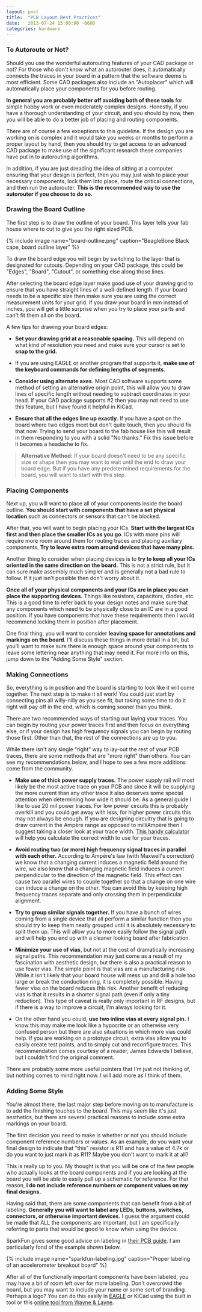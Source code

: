 ```yaml
---
layout: post
title:  "PCB Layout Best Practices"
date:   2013-07-24 15:00:00 -0600
categories: hardware
---
```


### **To Autoroute or Not?**

Should you use the wonderful autorouting features of your CAD package or
not? For those who don't know what an autorouter does, it automatically
connects the traces in your board in a pattern that the software deems
is most efficient. Some CAD packages also include an "Autoplacer" which
will automatically place your components for you before routing.

**In general you are probably better off avoiding both of these tools**
for simple hobby work or even moderately complex designs. Honestly, if
you have a thorough understanding of your circuit, and you should by
now, then you will be able to do a better job of placing and routing
components.

There are of course a few exceptions to this guideline. If the design
you are working on is complex and it would take you weeks or months to
perform a proper layout by hand, then you should try to get access to
an advanced CAD package to make use of the significant research these
companies have put in to autorouting algorithms.

In addition, if you are just dreading the idea of sitting at a computer
ensuring that your design is perfect, then you may just wish to place
your necessary components, lock them into place, route the critical
connections, and then run the autorouter. **This is the recommended way
to use the autorouter if you choose to do so.**

### Drawing the Board Outline

The first step is to draw the outline of your board. This layer tells
your fab house where to cut to give you the right sized PCB.

{% 
    include image
    name="board-outline.png"
    caption="BeagleBone Black cape, board outline layer"
%}

To draw the board edge you will begin by switching to the layer that is
designated for cutouts. Depending on your CAD package, this could be
"Edges", "Board", "Cutout", or something else along those lines.

After selecting the board edge layer make good use of your drawing grid
to ensure that you have straight lines of a well-defined length. If
your board needs to be a specific size then make sure you are using the
correct measurement units for your grid. If you draw your board in mm
instead of inches, you will get a little surprise when you try to place
your parts and can't fit them all on the board.

A few tips for drawing your board edges:

- **Set your drawing grid at a reasonable spacing.** This will depend on
what kind of resolution you need and make sure your cursor is set to
**snap to the grid.**

- If you are using EAGLE or another program that supports it, **make use
of the keyboard commands for defining lengths of segments**.

- **Consider using alternate axes.** Most CAD software
supports some method of setting an alternative origin point, this will
allow you to draw lines of specific length without needing to subtract
coordinates in your head. If your CAD package supports #2 then you may
not need to use this feature, but I have found it helpful in KiCad.

- **Ensure that all the edges line up exactly**. If you have a spot on
the board where two edges meet but don't quite touch, then you should
fix that now. Trying to send your board to the fab house like this will
result in them responding to you with a solid "No thanks." Fix this
issue before it becomes a headache to fix.

> **Alternative Method:** If your board doesn't need to be any specific
size or shape then you may want to wait until the end to draw your board
edge. But if you have any predetermined requirements for the board, you
will want to start with this step.

### Placing Components

Next up, you will want to place all of your components inside the board
outline. **You should start with components that have a set physical
location** such as connectors or sensors that can't be blocked.

After that, you will want to begin placing your ICs. **Start with the
largest ICs first and then place the smaller ICs as you go**. ICs with
more pins will require more room around them for routing traces and
placing auxiliary components. **Try to leave extra room around devices
that have many pins.**

Another thing to consider when placing devices is to **try to keep all
your ICs oriented in the same direction on the board.** This is not a
strict rule, but it can sure make assembly much simpler and is generally
not a bad rule to follow. If it just isn't possible then don't worry
about it.

**Once all of your physical components and your ICs are in place you
can place the supporting devices.** Things like resistors, capacitors,
diodes, etc. This is a good time to refer back to your design notes
and make sure that any components which need to be physically close to
an IC are in a good position. If you have components that have these
requirements then I would recommend locking them in position after
placement.

One final thing, you will want to consider **leaving space for
annotations and markings on the board**. I'll discuss these things in
more detail in a bit, but you'll want to make sure there is enough space
around your components to leave some lettering near anything that may
need it. For more info on this, jump down to the "Adding Some Style"
section.

### Making Connections

So, everything is in position and the board is starting to look like it
will come together. The next step is to make it all work! You could just
start by connecting pins all willy-nilly as you see fit, but taking some
time to do it right will pay off in the end, which is coming sooner than
you think.

There are two recommended ways of starting out laying your traces.
You can begin by routing your power traces first and then focus on
everything else, or if your design has high frequency signals you
can begin by routing those first. Other than that, the rest of the
connections are up to you.

While there isn't any single "right" way to lay-out the rest of your PCB
traces, there are some methods that are "more right" than others. You
can see my recommendations below, and I hope to see a few more additions
come from the community.

- **Make use of thick power supply traces.** The power supply rail will
most likely be the most active trace on your PCB and since it will
be supplying the more current than any other trace it also deserves
some special attention when determining how wide it should be. As a
general guide I like to use 20 mil power traces. For low power circuits
this is probably overkill and you could get away with less, for higher
power circuits this may not always be enough. If you are designing
circuitry that is going to draw current in the Ampère range as opposed
to milliAmpère then I suggest taking a closer look at your trace width.
[This handy calculator](http://circuitcalculator.com/wordpress/?p=25/)
will help you calculate the correct width to use for your traces.

- **Avoid routing two (or more) high frequency signal traces in parallel
with each other.** According to Ampère's law (with Maxwell's correction)
we know that a changing current induces a magnetic field around the
wire, we also know that a changing magnetic field induces a current
perpendicular to the direction of the magnetic field. This effect can
cause two parallel wires to couple together so that a change on one
wire can induce a change on the other. You can avoid this by keeping
high frequency traces separate and only crossing them in perpendicular
alignment.

- **Try to group similar signals together.** If you have a bunch of
wires coming from a single device that all perform a similar function
then you should try to keep them neatly grouped until it is absolutely
necessary to split them up. This will allow you to more easily follow
the signal path and will help you end up with a cleaner looking board
after fabrication.

- **Minimize your use of vias**, but not at the cost of dramatically
increasing signal paths. This recommendation may just come as a result
of my fascination with aesthetic design, but there is
also a practical reason to use fewer vias. The simple point is that vias
are a manufacturing risk. While it isn't likely that your board house
will mess up and drill a hole too large or break the conduction ring,
it is completely possible. Having fewer vias on the board reduces this
risk. Another benefit of reducing vias is that it results in a shorter
signal path (even if only a tiny reduction). This type of caveat is
really only important in RF designs, but if there is a way to improve a
circuit, I'm always looking for it.

- On the other hand you could, **use two inline vias at every signal
pin.** I know this may make me look like a hypocrite or an otherwise
very confused person but there are also situations in which more vias
could help. If you are working on a prototype circuit, extra vias allow
you to easily create test points, and to simply cut and reconfigure
traces. This recommendation comes courtesy of a reader, James Edwards I
believe, but I couldn't find the original comment.

There are probably some more useful pointers that I'm just not thinking
of, but nothing comes to mind right now. I will add more as I think of
them.

### Adding Some Style

You're almost there, the last major step before moving on to manufacture
is to add the finishing touches to the board. This may seem like it's
just aesthetics, but there are several practical reasons to include some
extra markings on your board.

The first decision you need to make is whether or not you should include
component reference numbers or values. As an example, do you want your
final design to indicate that "this" resistor is R11 and has a value of
4.7k or do you want to just mark it as R11? Maybe you don't want to mark
it at all?

This is really up to you. My thought is that you will be one of the
few people who actually looks at the board components and if you are
looking at the board you will be able to easily pull up a schematic for
reference. For that reason, **I do not include reference numbers or
component values on my final designs.**

Having said that, there are some components that can benefit from a
bit of labeling. **Generally you will want to label any LEDs, buttons,
switches, connectors, or otherwise important devices.** I guess the
argument could be made that ALL the components are important, but I am
specifically referring to parts that would be good to know when using
the device.

SparkFun gives some good advice on labeling in [their PCB
guide](https://www.sparkfun.com/tutorials/115). I am particularly fond
of the example shown below.

{% 
    include image
    name="sparkfun-labeling.jpg"
    caption="Proper labeling of an accelerometer breakout board"
%}

After all of the functionally important components have been labeled,
you may have a bit of room left over for more labeling. Don't
overcrowd the board, but you may want to include your name or
some sort of branding. Perhaps a logo? You can do this easily in
[EAGLE][eagle-graphics] or KiCad using the built in tool or this
[online tool from Wayne & Layne](http://img2mod.wayneandlayne.com/).

[eagle-graphics]: http://www.instructables.com/id/Adding-Custom-Graphics-to-EAGLE-PCB-Layouts/
